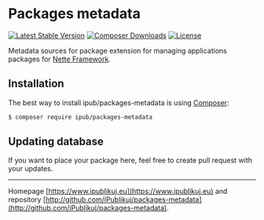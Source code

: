 # Packages metadata

[![Latest Stable Version](https://img.shields.io/packagist/v/ipub/packages-metadata.svg?style=flat-square)](https://packagist.org/packages/ipub/packages-metadata)
[![Composer Downloads](https://img.shields.io/packagist/dt/ipub/packages-metadata.svg?style=flat-square)](https://packagist.org/packages/ipub/packages-metadata)
[![License](https://img.shields.io/packagist/l/ipub/packages-metadata.svg?style=flat-square)](https://packagist.org/packages/ipub/packages-metadata)

Metadata sources for package extension for managing applications packages for [Nette Framework](http://nette.org/).

## Installation

The best way to install ipub/packages-metadata is using [Composer](http://getcomposer.org/):

```sh
$ composer require ipub/packages-metadata
```

## Updating database

If you want to place your package here, feel free to create pull request with your updates.

***
Homepage [https://www.ipublikuj.eu](https://www.ipublikuj.eu) and repository [http://github.com/iPublikuj/packages-metadata](http://github.com/iPublikuj/packages-metadata).
